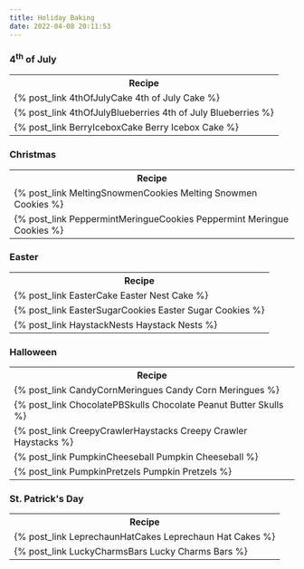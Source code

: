```yaml
---
title: Holiday Baking
date: 2022-04-08 20:11:53
---
```


<h3>4<sup>th</sup> of July</h3>
<table>
    <tr>
        <th>Recipe</th>
    </tr>
    <tr>
        <td>{% post_link 4thOfJulyCake 4th of July Cake %}</td>
    </tr>
    <tr>
        <td>{% post_link 4thOfJulyBlueberries 4th of July Blueberries %}</td>
    </tr>
    <tr>
        <td>{% post_link BerryIceboxCake Berry Icebox Cake %}</td>
    </tr>
</table>

<h3>Christmas</h3>
<table>
    <tr>
        <th>Recipe</th>
    </tr>
    <tr>
        <td>{% post_link MeltingSnowmenCookies Melting Snowmen Cookies %}</td>
    </tr>
    <tr>
        <td>{% post_link PeppermintMeringueCookies Peppermint Meringue Cookies %}</td>
    </tr>
</table>

<h3>Easter</h3>
<table>
    <tr>
        <th>Recipe</th>
    </tr>
    <tr>
        <td>{% post_link EasterCake Easter Nest Cake %}</td>
    </tr>
    <tr>
        <td>{% post_link EasterSugarCookies Easter Sugar Cookies %}</td>
    </tr>
    <tr>
        <td>{% post_link HaystackNests Haystack Nests %}</td>
    </tr>
</table>

<h3>Halloween</h3>
<table>
    <tr>
        <th>Recipe</th>
    </tr>
    <tr>
        <td>{% post_link CandyCornMeringues Candy Corn Meringues %}</td>
    </tr>
    <tr>
        <td>{% post_link ChocolatePBSkulls Chocolate Peanut Butter Skulls %}</td>
    </tr>
    <tr>
        <td>{% post_link CreepyCrawlerHaystacks Creepy Crawler Haystacks %}</td>
    </tr>
    <tr>
        <td>{% post_link PumpkinCheeseball Pumpkin Cheeseball %}</td>
    </tr>
    <tr>
        <td>{% post_link PumpkinPretzels Pumpkin Pretzels %}</td>
    </tr>
</table>

<h3>St. Patrick's Day</h3>
<table>
    <tr>
        <th>Recipe</th>
    </tr>
    <tr>
        <td>{% post_link LeprechaunHatCakes Leprechaun Hat Cakes %}</td>
    </tr>
    <tr>
        <td>{% post_link LuckyCharmsBars Lucky Charms Bars %}</td>
    </tr>
</table>
